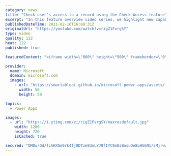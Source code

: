 ```yaml
---
category: news
title: "Check user's access to a record using the Check Access feature"
excerpt: "In this feature overview video series, we highlight new capabilities included in the latest update to Microsoft Power Apps.  This featured product update to Power Apps highlights check access, a new record level security feature admins can use to check and assign security roles.  Get the most out of"
publishedDateTime: 2021-02-16T16:08:31Z
originalUrl: "https://youtube.com/watch?v=rigZ1FvrgSY"
type: video
quality: 122
heat: 122
published: true

featuredContent: "<iframe width=\"800\" height=\"500\" frameborder=\"0\" src=\"https://www.youtube.com/embed/rigZ1FvrgSY\" allow=\"accelerometer; autoplay; encrypted-media; gyroscope; picture-in-picture\" allowfullscreen></iframe>"

provider:
  name: Microsoft
  domain: microsoft.com
  images:
    - url: "https://smartableai.github.io/microsoft-power-apps/assets/images/organizations/microsoft.com-50x50.jpg"
      width: 50
      height: 50

topics:
  - Power Apps

images:
  - url: "https://i.ytimg.com/vi/rigZ1FvrgSY/maxresdefault.jpg"
    width: 1280
    height: 720
    isCached: true

secured: "QM0u/Od/fLhHXGm9rk4fj8DTze93nLYJ9fIYC9m8sBnsuOe8oHS6N1/zMjrwwCUqayIzkh7aOMtTXAfjewwMBrG4lk4WdNLW9ZQ2OIPBjqyGW73neCaL9T9j+cHQp9t2aPaYQoxgS8YEwNd4LRFmqJAskcccSn9T7MIZyIbJSEKpb1OShZMwsieOB38GiUtTGyioF8NXlHkYTntsxqXJCOrwiDryjmZliA6k+G1hCXYCMIdT4Rom0Bk/Bfdaqu+lp/2hT3OiqJp/qc/HWQxWjufePPcjj7hWmKmzNUCj0f4H7hjtT5Trs5fbpJdLensCHaW2aFAKrSyFF6r3SeRIONBEe61JZHU7s5/c44yoKaNGE08XblstkKTlwxez66tvKZgnTMHrpWodxzDhcC9tgsDdrrL4aMsUo360eFpJwPE=;WFGt5E/lial5/rHXWl9u1g=="
---
```


